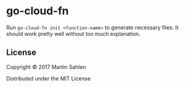 # go-cloud-fn

Run `go-cloud-fn init <function-name>` to generate necessary files.
It should work pretty well without too much explanation.

## License

Copyright © 2017 Martin Sahlen

Distributed under the MIT License
